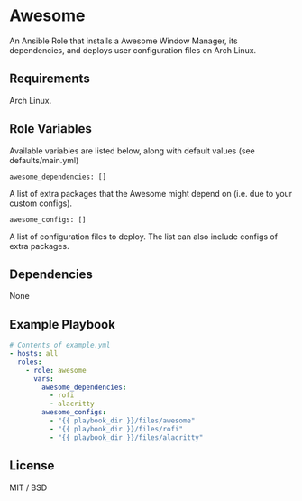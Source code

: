 Awesome
=======

An Ansible Role that installs a Awesome Window Manager, its dependencies, and deploys user configuration files on Arch Linux.

Requirements
------------

Arch Linux.

Role Variables
--------------

Available variables are listed below, along with default values (see defaults/main.yml)

    awesome_dependencies: []

A list of extra packages that the Awesome might depend on (i.e. due to your custom configs). 

    awesome_configs: []

A list of configuration files to deploy. The list can also include configs of extra packages.

Dependencies
------------

None

Example Playbook
----------------

```yaml
# Contents of example.yml
- hosts: all
  roles:
    - role: awesome
      vars:
        awesome_dependencies:
          - rofi
          - alacritty
        awesome_configs:
          - "{{ playbook_dir }}/files/awesome"
          - "{{ playbook_dir }}/files/rofi"
          - "{{ playbook_dir }}/files/alacritty"
```

License
-------

MIT / BSD
